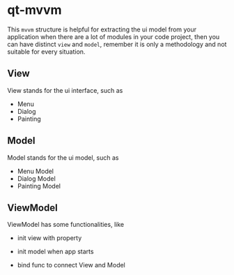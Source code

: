 # qt-mvvm

This `mvvm` structure is helpful for extracting the ui model from your application when there are a lot of modules in your code project, then you can have distinct `view` and `model`, remember it is only a methodology and not suitable for every situation. 

## View

View stands for the ui interface, such as

- Menu
- Dialog
- Painting

## Model

Model stands for the ui model, such as

- Menu Model
- Dialog Model
- Painting Model

## ViewModel

ViewModel has some functionalities, like

- init view with property
- init model when app starts

- bind func to connect View and Model

